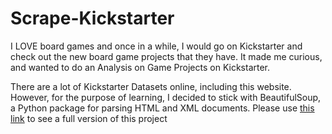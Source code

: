 # Scrape-Kickstarter

I LOVE board games and once in a while, I would go on Kickstarter and check out the new board game projects that they have. It made me curious, and wanted to do an Analysis on Game Projects on Kickstarter.

There are a lot of Kickstarter Datasets online, including this website. However, for the purpose of learning, I decided to stick with BeautifulSoup, a Python package for parsing HTML and XML documents. Please use [this link]() to see a full version of this project
